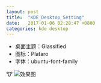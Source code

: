 ```yaml
---
layout: post
title:  "KDE_Desktop_Setting"
date:   2017-01-06 02:28:47 +0800
categories: kde desktop
---
```


- 桌面主题：Glassified
- 图标：Plataro
- 字体：ubuntu-font-family

:cow:
![效果图](http://7xnc41.com1.z0.glb.clouddn.com/snapshot1.png)

